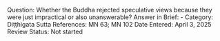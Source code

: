 Question: Whether the Buddha rejected speculative views because they were just impractical or also unanswerable?
Answer in Brief: -
 Category: Diṭṭhigata
Sutta References: MN 63; MN 102
Date Entered: April 3, 2025
Review Status: Not started